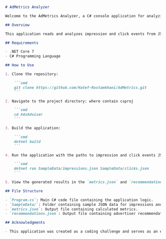 ```markdown
# AdMetrics Analyzer

Welcome to the AdMetrics Analyzer, a C# console application for analyzing advertisement metrics.

## Overview

This application reads and analyzes impression and click events from JSON files to calculate various metrics and provide recommendations for advertisers.

## Requirements

- .NET Core 7
- C# Programming Language

## How to Use

1. Clone the repository:

    ```cmd
    git clone https://github.com/Hatef-Rostamkhani/AdMetrics.git
    ```

2. Navigate to the project directory: where contain csproj

    ```cmd
    cd AdsAdviser
    ```

3. Build the application:

    ```cmd
    dotnet build
    ```

4. Run the application with the paths to impression and click events JSON files:

    ```cmd
    dotnet run SampleData/impressions.json SampleData/clicks.json
    ```

5. View the generated results in the `metrics.json` and `recommendations.json` files.

## File Structure

- `Program.cs`: Main C# code file containing the application logic.
- `SampleData/`: Folder containing sample JSON data for impressions and clicks.
- `metrics.json`: Output file containing calculated metrics.
- `recommendations.json`: Output file containing advertiser recommendations.

## Acknowledgments

- This application was created as a coding challenge and serves as an example of C# application development.

